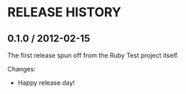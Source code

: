 # RELEASE HISTORY

## 0.1.0 / 2012-02-15

The first release spun off from the Ruby Test project itself.

Changes:

* Happy release day!
